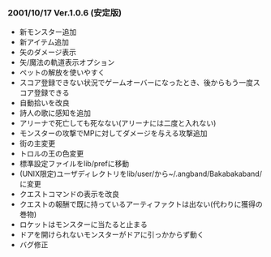
### 2001/10/17 Ver.1.0.6 (安定版)

 - 新モンスター追加
 - 新アイテム追加
 - 矢のダメージ表示
 - 矢/魔法の軌道表示オプション
 - ペットの解放を使いやすく
 - スコア登録できない状況でゲームオーバーになったとき、後からもう一度スコア登録できる
 - 自動拾いを改良
 - 詩人の歌に感知を追加
 - アリーナで死亡しても死なない(アリーナには二度と入れない)
 - モンスターの攻撃でMPに対してダメージを与える攻撃追加
 - 街の主変更
 - トロルの王の色変更
 - 標準設定ファイルをlib/prefに移動
 - (UNIX限定)ユーザディレクトリをlib/user/から~/.angband/Bakabakaband/に変更
 - クエストコマンドの表示を改良
 - クエストの報酬で既に持っているアーティファクトは出ない(代わりに獲得の巻物)
 - ロケットはモンスターに当たると止まる
 - ドアを開けられないモンスターがドアに引っかからず動く
 - バグ修正

